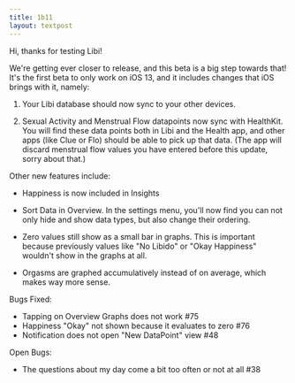 ```yaml
---
title: 1b11
layout: textpost
---
```

Hi, thanks for testing Libi!

We're getting ever closer to release, and this beta is a big step towards that! It's the first beta to only work on iOS 13, and it includes changes that iOS brings with it, namely:

1. Your Libi database should now sync to your other devices. 

2. Sexual Activity and Menstrual Flow datapoints now sync with HealthKit. You will find these data points both in Libi and the Health app, and other apps (like Clue or Flo) should be able to pick up that data. (The app will discard menstrual flow values you have entered before this update, sorry about that.)

Other new features include:

- Happiness is now included in Insights

- Sort Data in Overview. In the settings menu, you'll now find you can not only hide and show data types, but also change their ordering.

- Zero values still show as a small bar in graphs. This is important because previously values like "No Libido" or "Okay Happiness" wouldn't show in the graphs at all.

- Orgasms are graphed accumulatively instead of on average, which makes way more sense.

Bugs Fixed:

- Tapping on Overview Graphs does not work #75
- Happiness "Okay" not shown because it evaluates to zero #76
- Notification does not open "New DataPoint" view #48

Open Bugs:

- The questions about my day come a bit too often or not at all #38